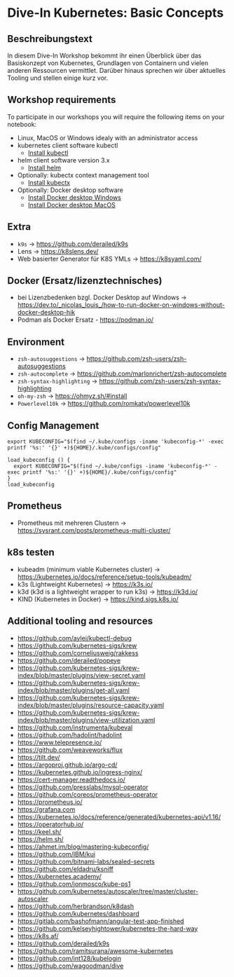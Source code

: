 # Dive-In Kubernetes: Basic Concepts

## Beschreibungstext

In diesem Dive-In Workshop bekommt ihr einen Überblick über das Basiskonzept von Kubernetes, Grundlagen von Containern und vielen anderen Ressourcen vermittlet. Darüber hinaus sprechen wir über aktuelles Tooling und stellen einige kurz vor.

## Workshop requirements

To participate in our workshops you will require the following items on your notebook:

* Linux, MacOS or Windows idealy with an administrator access
* kubernetes client software kubectl
  * [Install kubectl](https://kubernetes.io/docs/tasks/tools/install-kubectl/)
* helm client software version 3.x
  * [Install helm](https://helm.sh/docs/intro/install)
* Optionally: kubectx context management tool
  * [Install kubectx](https://github.com/ahmetb/kubectx/)
* Optionally: Docker desktop software
  * [Install Docker desktop Windows](https://docs.docker.com/docker-for-windows/install/)
  * [Install Docker desktop MacOS](https://docs.docker.com/docker-for-mac/install/)

## Extra

- `k9s` -> https://github.com/derailed/k9s
- Lens -> https://k8slens.dev/
- Web basierter Generator für K8S YMLs -> https://k8syaml.com/

## Docker (Ersatz/lizenztechnisches)

- bei Lizenzbedenken bzgl. Docker Desktop auf Windows -> https://dev.to/_nicolas_louis_/how-to-run-docker-on-windows-without-docker-desktop-hik
- Podman als Docker Ersatz - https://podman.io/

## Environment

- `zsh-autosuggestions` -> https://github.com/zsh-users/zsh-autosuggestions
- `zsh-autocomplete` -> https://github.com/marlonrichert/zsh-autocomplete
- `zsh-syntax-highlighting` -> https://github.com/zsh-users/zsh-syntax-highlighting
- `oh-my-zsh` -> https://ohmyz.sh/#install
- `Powerlevel10k` -> https://github.com/romkatv/powerlevel10k

## Config Management

```
export KUBECONFIG="$(find ~/.kube/configs -iname 'kubeconfig-*' -exec printf '%s:' '{}' +)${HOME}/.kube/configs/config"

load_kubeconfig () {
  export KUBECONFIG="$(find ~/.kube/configs -iname 'kubeconfig-*' -exec printf '%s:' '{}' +)${HOME}/.kube/configs/config"
}
load_kubeconfig
```

## Prometheus

- Prometheus mit mehreren Clustern -> https://sysrant.com/posts/prometheus-multi-cluster/

## k8s testen

- kubeadm (minimum viable Kubernetes cluster) -> https://kubernetes.io/docs/reference/setup-tools/kubeadm/
- k3s (Lightweight Kubernetes) -> https://k3s.io/
- k3d (k3d is a lightweight wrapper to run k3s) -> https://k3d.io/
- KIND (Kubernetes in Docker) -> https://kind.sigs.k8s.io/

## Additional tooling and resources

* https://github.com/aylei/kubectl-debug
* https://github.com/kubernetes-sigs/krew
* https://github.com/corneliusweig/rakkess
* https://github.com/derailed/popeye
* https://github.com/kubernetes-sigs/krew-index/blob/master/plugins/view-secret.yaml
* https://github.com/kubernetes-sigs/krew-index/blob/master/plugins/get-all.yaml
* https://github.com/kubernetes-sigs/krew-index/blob/master/plugins/resource-capacity.yaml
* https://github.com/kubernetes-sigs/krew-index/blob/master/plugins/view-utilization.yaml
* https://github.com/instrumenta/kubeval
* https://github.com/hadolint/hadolint
* https://www.telepresence.io/
* https://github.com/weaveworks/flux
* https://tilt.dev/
* https://argoproj.github.io/argo-cd/
* https://kubernetes.github.io/ingress-nginx/
* https://cert-manager.readthedocs.io/
* https://github.com/presslabs/mysql-operator
* https://github.com/coreos/prometheus-operator
* https://prometheus.io/
* https://grafana.com
* https://kubernetes.io/docs/reference/generated/kubernetes-api/v1.16/
* https://operatorhub.io/
* https://keel.sh/
* https://helm.sh/
* https://ahmet.im/blog/mastering-kubeconfig/
* https://github.com/IBM/kui
* https://github.com/bitnami-labs/sealed-secrets
* https://github.com/eldadru/ksniff
* https://kubernetes.academy/
* https://github.com/jonmosco/kube-ps1
* https://github.com/kubernetes/autoscaler/tree/master/cluster-autoscaler
* https://github.com/herbrandson/k8dash
* https://github.com/kubernetes/dashboard
* https://gitlab.com/bashofmann/angular-test-app-finished
* https://github.com/kelseyhightower/kubernetes-the-hard-way
* https://k8s.af/
* https://github.com/derailed/k9s
* https://github.com/ramitsurana/awesome-kubernetes
* https://github.com/int128/kubelogin
* https://github.com/wagoodman/dive
